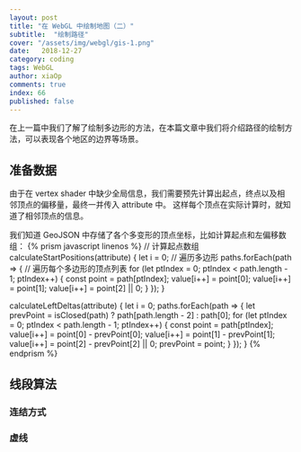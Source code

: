 ```yaml
---
layout: post
title: "在 WebGL 中绘制地图（二）"
subtitle:  "绘制路径"
cover: "/assets/img/webgl/gis-1.png"
date:   2018-12-27
category: coding
tags: WebGL
author: xiaOp
comments: true
index: 66
published: false
---
```


在上一篇中我们了解了绘制多边形的方法，在本篇文章中我们将介绍路径的绘制方法，可以表现各个地区的边界等场景。

## 准备数据

由于在 vertex shader 中缺少全局信息，我们需要预先计算出起点，终点以及相邻顶点的偏移量，最终一并传入 attribute 中。
这样每个顶点在实际计算时，就知道了相邻顶点的信息。

我们知道 GeoJSON 中存储了各个多变形的顶点坐标，比如计算起点和左偏移数组：
{% prism javascript linenos %}
// 计算起点数组
calculateStartPositions(attribute) {
    let i = 0;
    // 遍历多边形
    paths.forEach(path => {
        // 遍历每个多边形的顶点列表
        for (let ptIndex = 0; ptIndex < path.length - 1; ptIndex++) {
            const point = path[ptIndex];
            value[i++] = point[0];
            value[i++] = point[1];
            value[i++] = point[2] || 0;
        }
    });
}

calculateLeftDeltas(attribute) {
    let i = 0;
    paths.forEach(path => {
        let prevPoint = isClosed(path) ? path[path.length - 2] : path[0];
        for (let ptIndex = 0; ptIndex < path.length - 1; ptIndex++) {
            const point = path[ptIndex];
            value[i++] = point[0] - prevPoint[0];
            value[i++] = point[1] - prevPoint[1];
            value[i++] = point[2] - prevPoint[2] || 0;
            prevPoint = point;
        }
    });
  }
{% endprism %}

## 线段算法

### 连结方式

### 虚线